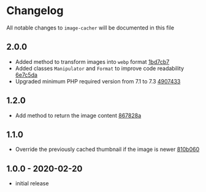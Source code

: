 # Changelog

All notable changes to `image-cacher` will be documented in this file

## 2.0.0

- Added method to transform images into `webp` format [1bd7cb7](https://github.com/gnahotelsolutions/image-cacher/commit/1bd7cb77e1413182389ca6b87c73c6cfd4d1a7f6)
- Added classes `Manipulator` and `Format` to improve code readability [6e7c5da](https://github.com/gnahotelsolutions/image-cacher/commit/6e7c5da6363cd0c76c70c505b062454ca08d1b1e)
- Upgraded minimum PHP required version from 7.1 to 7.3 [4907433](https://github.com/gnahotelsolutions/image-cacher/commit/4907433a8add39a1744da390117b41f489a96670)

## 1.2.0

- Add method to return the image content [867828a](https://github.com/gnahotelsolutions/image-cacher/commit/867828ad48f5c7979cdef58e79cb4e2fd624290b)

## 1.1.0

- Override the previously cached thumbnail if the image is newer [810b060](https://github.com/gnahotelsolutions/image-cacher/commit/810b0600e558378f5adb98313d275333c6995da4)

## 1.0.0 - 2020-02-20

- initial release
